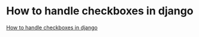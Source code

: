 # How to handle checkboxes in django
[How to handle checkboxes in django](https://aiwithcloud.com/2022/09/15/how_to_handle_checkboxes_in_django/)